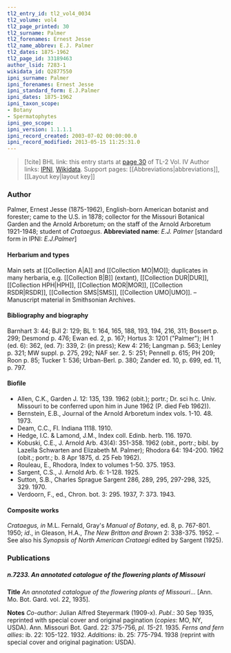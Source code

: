```yaml
---
tl2_entry_id: tl2_vol4_0034
tl2_volume: vol4
tl2_page_printed: 30
tl2_surname: Palmer
tl2_forenames: Ernest Jesse
tl2_name_abbrev: E.J. Palmer
tl2_dates: 1875-1962
tl2_page_id: 33189463
author_lsid: 7283-1
wikidata_id: Q2877550
ipni_surname: Palmer
ipni_forenames: Ernest Jesse
ipni_standard_form: E.J.Palmer
ipni_dates: 1875-1962
ipni_taxon_scope: 
- Botany
- Spermatophytes
ipni_geo_scope: 
ipni_version: 1.1.1.1
ipni_record_created: 2003-07-02 00:00:00.0
ipni_record_modified: 2013-05-15 11:25:31.0
---
```


> [!cite] BHL link: this entry starts at [page 30](https://www.biodiversitylibrary.org/page/33189463) of TL-2 Vol. IV
> Author links: [IPNI](https://www.ipni.org/a/7283-1), [Wikidata](https://www.wikidata.org/wiki/Q2877550). Support pages: [[Abbreviations|abbreviations]], [[Layout key|layout key]]

### Author

Palmer, Ernest Jesse (1875-1962), English-born American botanist and forester; came to the U.S. in 1878; collector for the Missouri Botanical Garden and the Arnold Arboretum; on the staff of the Arnold Arboretum 1921-1948; student of *Crataegus*. 
**Abbreviated name**: *E.J. Palmer* \[standard form in IPNI: *E.J.Palmer*\]

#### Herbarium and types

Main sets at [[Collection A|A]] and [[Collection MO|MO]]; duplicates in many herbaria, e.g. [[Collection B|B]] (extant), [[Collection DUR|DUR]], [[Collection HPH|HPH]], [[Collection MOR|MOR]], [[Collection RSDR|RSDR]], [[Collection SMS|SMS]], [[Collection UMO|UMO]]. – Manuscript material in Smithsonian Archives.

#### Bibliography and biography

Barnhart 3: 44; BJI 2: 129; BL 1: 164, 165, 188, 193, 194, 216, 311; Bossert p. 299; Desmond p. 476; Ewan ed. 2, p. 167; Hortus 3: 1201 ("Palmer"); IH 1 (ed. 6): 362, (ed. 7): 339, 2: (in press); Kew 4: 216; Langman p. 563; Lenley p. 321; MW suppl. p. 275, 292; NAF ser. 2. 5: 251; Pennell p. 615; PH 209; Roon p. 85; Tucker 1: 536; Urban-Berl. p. 380; Zander ed. 10, p. 699, ed. 11, p. 797.

#### Biofile

- Allen, C.K., Garden J. 12: 135, 139. 1962 (obit.); portr.; Dr. sci h.c. Univ. Missouri to be conferred upon him in June 1962 (P. died Feb 1962)).
- Bernstein, E.B., Journal of the Arnold Arboretum index vols. 1-10. 48. 1973.
- Deam, C.C., Fl. Indiana 1118. 1910.
- Hedge, I.C. & Lamond, J.M., Index coll. Edinb. herb. 116. 1970.
- Kobuski, C.E., J. Arnold Arb. 43(4): 351-358. 1962 (obit., portr.; bibl. by Lazella Schwarten and Elizabeth M. Palmer); Rhodora 64: 194-200. 1962 (obit.; portr.; b. 8 Apr 1875, d. 25 Feb 1962).
- Rouleau, E., Rhodora, Index to volumes 1-50. 375. 1953.
- Sargent, C.S., J. Arnold Arb. 6: 1-128. 1925.
- Sutton, S.B., Charles Sprague Sargent 286, 289, 295, 297-298, 325, 329. 1970.
- Verdoorn, F., ed., Chron. bot. 3: 295. 1937, 7: 373. 1943.

#### Composite works

*Crataegus, in* M.L. Fernald, Gray's *Manual of Botany*, ed. 8, p. 767-801. 1950; *id*., in Gleason, H.A., *The New Britton and Brown* 2: 338-375. 1952. – See also his *Synopsis of North American Crataegi* edited by Sargent (1925).

### Publications

##### n.7233. An annotated catalogue of the flowering plants of Missouri

**Title**
*An annotated catalogue of the flowering plants of Missouri*... \[Ann. Mo. Bot. Gard. vol. 22, 1935\].

**Notes**
*Co-author*: Julian Alfred Steyermark (1909-x).
*Publ*.: 30 Sep 1935, reprinted with special cover and original pagination (*copies*: MO, NY, USDA). Ann. Missouri Bot. Gard. 22: 375-756, *pl. 15-21.* 1935.
*Ferns and fern allies*: ib. 22: 105-122. 1932.
*Additions*: ib. 25: 775-794. 1938 (reprint with special cover and original pagination: USDA).

